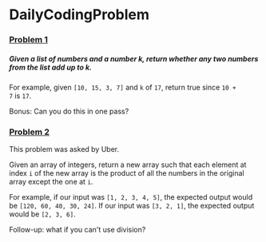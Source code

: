 # DailyCodingProblem



### [Problem 1](https://github.com/rakeshadk7/DailyCodingProblem/blob/master/problem_1.py)

##### Given a list of numbers and a number k, return whether any two numbers from the list add up to k. 

For example, given `[10, 15, 3, 7]` and `k` of `17`, return true since `10 + 7` is `17`. 

Bonus: Can you do this in one pass?



### [Problem 2](https://github.com/rakeshadk7/DailyCodingProblem/blob/master/problem_2.py)

This problem was asked by Uber.

Given an array of integers, return a new array such that each element at index `i` of the new array is the product of all the numbers in the original array except the one at `i`.

For example, if our input was `[1, 2, 3, 4, 5]`, the expected output would be `[120, 60, 40, 30, 24]`. If our input was `[3, 2, 1]`, the expected output would be `[2, 3, 6]`.

Follow-up: what if you can't use division?





 











